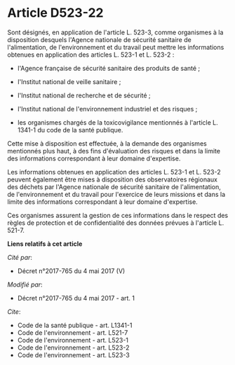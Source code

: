 # Article D523-22

Sont désignés, en application de l'article L. 523-3, comme organismes à la disposition desquels l'Agence nationale de
sécurité sanitaire de l'alimentation, de l'environnement et du travail peut mettre les informations obtenues en application
des articles L. 523-1 et L. 523-2 :

- l'Agence française de sécurité sanitaire des produits de santé ;

- l'Institut national de veille sanitaire ;

- l'Institut national de recherche et de sécurité ;

- l'Institut national de l'environnement industriel et des risques ;

- les organismes chargés de la toxicovigilance mentionnés à l'article L. 1341-1 du code de la santé publique.

Cette mise à disposition est effectuée, à la demande des organismes mentionnés plus haut, à des fins d'évaluation des risques
et dans la limite des informations correspondant à leur domaine d'expertise.

Les informations obtenues en application des articles L. 523-1 et L. 523-2 peuvent également être mises à disposition des
observatoires régionaux des déchets par l'Agence nationale de sécurité sanitaire de l'alimentation, de l'environnement et du
travail pour l'exercice de leurs missions et dans la limite des informations correspondant à leur domaine d'expertise.

Ces organismes assurent la gestion de ces informations dans le respect des règles de protection et de confidentialité des
données prévues à l'article L. 521-7.

**Liens relatifs à cet article**

_Cité par_:

  - Décret n°2017-765 du 4 mai 2017 (V)

_Modifié par_:

  - Décret n°2017-765 du 4 mai 2017 - art. 1

_Cite_:

  - Code de la santé publique - art. L1341-1
  - Code de l'environnement - art. L521-7
  - Code de l'environnement - art. L523-1
  - Code de l'environnement - art. L523-2
  - Code de l'environnement - art. L523-3
